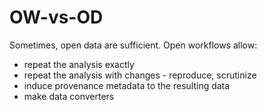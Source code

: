 # OW-vs-OD

Sometimes, open data are sufficient.
Open workflows allow:
* repeat the analysis exactly
* repeat the analysis with changes - reproduce, scrutinize
* induce provenance metadata to the resulting data
* make data converters
